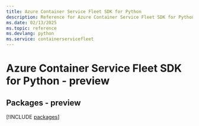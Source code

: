```yaml
---
title: Azure Container Service Fleet SDK for Python
description: Reference for Azure Container Service Fleet SDK for Python
ms.date: 02/13/2025
ms.topic: reference
ms.devlang: python
ms.service: containerservicefleet
---
```

# Azure Container Service Fleet SDK for Python - preview
## Packages - preview
[!INCLUDE [packages](container-service-fleet-index.md)]